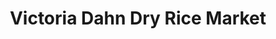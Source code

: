 ---
title: "Victoria Dahn Dry Rice Market"
url: /gbarnga/victoria-dahn-dry-rice-market/
shop: greengrocer
---